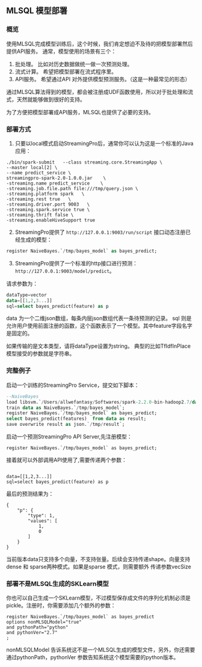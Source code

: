 ## MLSQL 模型部署


### 概览
使用MLSQL完成模型训练后，这个时候，我们肯定想迫不及待的把模型部署然后提供API服务。
通常，模型使用的场景有三个：

1. 批处理。    比如对历史数据做统一做一次预测处理。
2. 流式计算。  希望把模型部署在流式程序里。
3. API服务。   希望通过API 对外提供模型预测服务。（这是一种最常见的形态）
 

通过MLSQL算法得到的模型，都会被注册成UDF函数使用，所以对于批处理和流式，天然就能够做到很好的支持。

为了方便把模型部署成API服务，MLSQL也提供了必要的支持。


### 部署方式

1. 只要以local模式启动StreamingPro后，通常你可以认为这是一个标准的Java应用：

```
./bin/spark-submit   --class streaming.core.StreamingApp \
--master local[2] \
--name predict_service \
streamingpro-spark-2.0-1.0.0.jar    \
-streaming.name predict_service    \
-streaming.job.file.path file:///tmp/query.json \
-streaming.platform spark   \
-streaming.rest true   \
-streaming.driver.port 9003   \
-streaming.spark.service true \
-streaming.thrift false \
-streaming.enableHiveSupport true
```

2. StreamingPro提供了 `http://127.0.0.1:9003/run/script` 接口动态注册已经生成的模型：

```sql
register NaiveBayes.`/tmp/bayes_model` as bayes_predict;
```


3. StreamingPro提供了一个标准的http接口进行预测：`http://127.0.0.1:9003/model/predict`。 

请求参数为：

```sql
dataType=vector
data=[[1,2,3...]]
sql=select bayes_predict(feature) as p
```

data 为一个二维json数组，每条内层json数组代表一条待预测的记录。 
sql 则是允许用户使用前面注册的函数，这个函数表示了一个模型。其中feature字段名字是固定的。

如果传输的是文本类型，请将dataType设置为string。 典型的比如TfIdfInPlace模型接受的参数就是字符串。

### 完整例子

启动一个训练的StreamingPro Service，提交如下脚本：

```sql
--NaiveBayes
load libsvm.`/Users/allwefantasy/Softwares/spark-2.2.0-bin-hadoop2.7/data/mllib/sample_libsvm_data.txt` as data;
train data as NaiveBayes.`/tmp/bayes_model`;
register NaiveBayes.`/tmp/bayes_model` as bayes_predict;
select bayes_predict(features)  from data as result;
save overwrite result as json.`/tmp/result`;

```

启动一个预测StreamingPro API Server,先注册模型：

```
register NaiveBayes.`/tmp/bayes_model` as bayes_predict;
```

接着就可以外部调用API使用了,需要传递两个参数：

```

data=[[1,2,3...]]
sql=select bayes_predict(feature) as p
```

最后的预测结果为：

```
{
    "p": {
        "type": 1,
        "values": [
            1,
            0
        ]
    }
}

```

当前版本data只支持多个向量，不支持张量。后续会支持传递shape。向量支持dense 和 sparse两种模式。如果是sparse 模式，则需要额外
传递参数vecSize

### 部署不是MLSQL生成的SKLearn模型

你也可以自己生成一个SKLearn模型，不过模型保存成文件的序列化机制必须是pickle。注册时，你需要添加几个额外的参数：

```
register NaiveBayes.`/tmp/bayes_model` as bayes_predict
options nonMLSQLModel="true"
and pythonPath="python"
and pythonVer="2.7"
;
```
nonMLSQLModel 告诉系统这不是一个MLSQL生成的模型文件，另外，你还需要通过pythonPath，pythonVer 参数告知系统这个模型需要的python版本。


